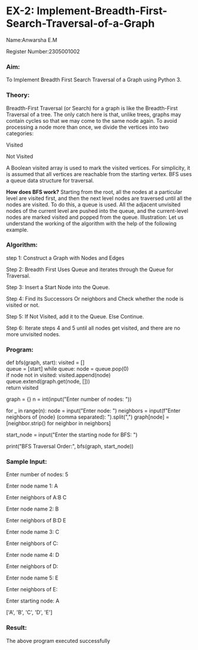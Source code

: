 # EX-2: Implement-Breadth-First-Search-Traversal-of-a-Graph

Name:Anwarsha E.M

Register Number:2305001002

### Aim:
To Implement Breadth First Search Traversal of a Graph using Python 3.

### Theory:
Breadth-First Traversal (or Search) for a graph is like the Breadth-First Traversal of a tree. The only catch here is that, unlike trees, graphs may contain cycles so that we may come to the same node again. To avoid processing a node more than once, we divide the vertices into two categories:

Visited

Not Visited

A Boolean visited array is used to mark the visited vertices. For simplicity, it is assumed that all vertices are reachable from the starting vertex. BFS uses a queue data structure for traversal.

**How does BFS work?**
Starting from the root, all the nodes at a particular level are visited first, and then the next level nodes are traversed until all the nodes are visited. To do this, a queue is used. All the adjacent unvisited nodes of the current level are pushed into the queue, and the current-level nodes are marked visited and popped from the queue. Illustration: Let us understand the working of the algorithm with the help of the following example. 

### Algorithm:

step 1: Construct a Graph with Nodes and Edges

Step 2: Breadth First Uses Queue and iterates through the Queue for Traversal.

Step 3: Insert a Start Node into the Queue.

Step 4: Find its Successors Or neighbors and Check whether the node is visited or not.

Step 5: If Not Visited, add it to the Queue. Else Continue.

Step 6: Iterate steps 4 and 5 until all nodes get visited, and there are no more unvisited nodes.

### Program:

def bfs(graph, start):
    visited = []  
    queue = [start]
    while queue:
        node = queue.pop(0)  
        if node not in visited:
            visited.append(node)  
            queue.extend(graph.get(node, []))  
    return visited

graph = {}
n = int(input("Enter number of nodes: "))  

for _ in range(n):
    node = input("Enter node: ")
    neighbors = input(f"Enter neighbors of {node} (comma separated): ").split(",")
    graph[node] = [neighbor.strip() for neighbor in neighbors]  

start_node = input("Enter the starting node for BFS: ")


print("BFS Traversal Order:", bfs(graph, start_node))

### Sample Input:

Enter number of nodes: 5

Enter node name 1: A

Enter neighbors of A:B C

Enter node name 2: B

Enter neighbors of B:D E

Enter node name 3: C

Enter neighbors of C:

Enter node name 4: D

Enter neighbors of D:

Enter node name 5: E

Enter neighbors of E:

Enter starting node: A

['A', 'B', 'C', 'D', 'E']

### Result:

The above program executed successfully
